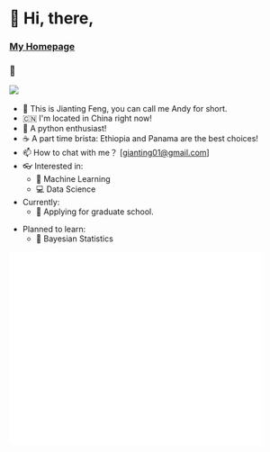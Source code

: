 # :wave: Hi, there,
### [My Homepage](http://www.jiantingfeng.vip)
### :eyes: 
![](https://komarev.com/ghpvc/?username=JiantingFeng&color=blueviolet)


<!-- ![Jianting's GitHub stats](https://github-readme-stats.vercel.app/api?username=JiantingFeng&show_icons=true&theme=dracula) -->

<!-- [![Top Langs](https://github-readme-stats.vercel.app/api/top-langs/?username=JiantingFeng&layout=compact&hide=html,jupyternotebook)](https://github.com/anuraghazra/github-readme-stats)
 -->
- :telescope: This is Jianting Feng, you can call me Andy for short. 
- :cn: I'm located in China right now!
- :snake: A python enthusiast!
- :coffee: A part time brista: Ethiopia and Panama are the best choices!
- :mailbox: How to chat with me？ [gianting01@gmail.com]
- :eyeglasses: Interested in:
  - :slot_machine: Machine Learning
  - :computer: Data Science
- Currently:
  - :seedling: Applying for graduate school.
<!--   - :bulb: Theoretical Machine Learning  -->
- Planned to learn:
  - :watermelon: Bayesian Statistics
<!-- - Living with my Beagle dog :dog2:!
- Dream to travel: :jp:, :us:, :uk: and :ca:
 -->
<img align="center" src="/github-metrics.svg" alt="Metrics" width="450">
